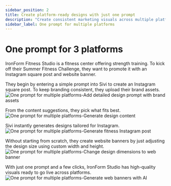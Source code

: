 ```yaml
---
sidebar_position: 2
title: Create platform-ready designs with just one prompt
description: "Create consistent marketing visuals across multiple platforms with a single prompt."
sidebar_label: One prompt for multiple platforms
---
```


# One prompt for 3 platforms

IronForm Fitness Studio is a fitness center offering strength training. To kick off their Summer Fitness Challenge, they want to promote it with an Instagram square post and website banner.

They begin by entering a simple prompt into Sivi to create an Instagram square post. To keep branding consistent, they upload their brand assets.
<img src="/img/use-cases/one-prompt-for-multiple-platforms/1_one-prompt-for-multiple-platforms_add-detailed-design-prompt-with-brand-assets.png" alt="One prompt for multiple platforms-Add detailed design prompt with brand assets" />

From the content suggestions, they pick what fits best.
<img src="/img/use-cases/one-prompt-for-multiple-platforms/2_one-prompt-for-multiple-platforms_generate-design-content.png" alt="One prompt for multiple platforms-Generate design content" />

Sivi instantly generates designs tailored for Instagram.
<img src="/img/use-cases/one-prompt-for-multiple-platforms/3_one-prompt-for-multiple-platforms_generate-fitness-instagram-post.png" alt="One prompt for multiple platforms-Generate fitness Instagram post" />

Without starting from scratch, they create website banners by just adjusting the design size using custom width and height.
<img src="/img/use-cases/one-prompt-for-multiple-platforms/4_one-prompt-for-multiple-platforms_change-design-dimensions-to-web-banner.png" alt="One prompt for multiple platforms-Change design dimensions to web banner" />

With just one prompt and a few clicks, IronForm Studio has high-quality visuals ready to go live across platforms.
<img src="/img/use-cases/one-prompt-for-multiple-platforms/5_one-prompt-for-multiple-platforms_generate-web-banners-with-ai.png" alt="One prompt for multiple platforms-Generate web banners with AI" />